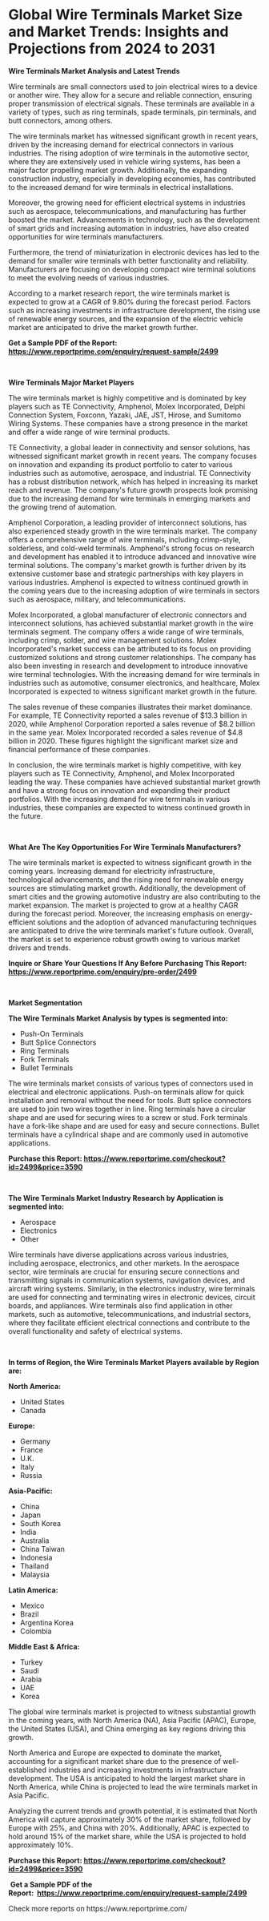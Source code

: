 <p><h1>Global Wire Terminals Market Size and Market Trends: Insights and Projections from 2024 to 2031</h1></p><p><strong>Wire Terminals Market Analysis and Latest Trends</strong></p>
<p><p>Wire terminals are small connectors used to join electrical wires to a device or another wire. They allow for a secure and reliable connection, ensuring proper transmission of electrical signals. These terminals are available in a variety of types, such as ring terminals, spade terminals, pin terminals, and butt connectors, among others.</p><p>The wire terminals market has witnessed significant growth in recent years, driven by the increasing demand for electrical connectors in various industries. The rising adoption of wire terminals in the automotive sector, where they are extensively used in vehicle wiring systems, has been a major factor propelling market growth. Additionally, the expanding construction industry, especially in developing economies, has contributed to the increased demand for wire terminals in electrical installations.</p><p>Moreover, the growing need for efficient electrical systems in industries such as aerospace, telecommunications, and manufacturing has further boosted the market. Advancements in technology, such as the development of smart grids and increasing automation in industries, have also created opportunities for wire terminals manufacturers.</p><p>Furthermore, the trend of miniaturization in electronic devices has led to the demand for smaller wire terminals with better functionality and reliability. Manufacturers are focusing on developing compact wire terminal solutions to meet the evolving needs of various industries.</p><p>According to a market research report, the wire terminals market is expected to grow at a CAGR of 9.80% during the forecast period. Factors such as increasing investments in infrastructure development, the rising use of renewable energy sources, and the expansion of the electric vehicle market are anticipated to drive the market growth further.</p></p>
<p><strong>Get a Sample PDF of the Report:&nbsp; <a href="https://www.reportprime.com/enquiry/request-sample/2499">https://www.reportprime.com/enquiry/request-sample/2499</a></strong></p>
<p>&nbsp;</p>
<p><strong>Wire Terminals Major Market Players</strong></p>
<p><p>The wire terminals market is highly competitive and is dominated by key players such as TE Connectivity, Amphenol, Molex Incorporated, Delphi Connection System, Foxconn, Yazaki, JAE, JST, Hirose, and Sumitomo Wiring Systems. These companies have a strong presence in the market and offer a wide range of wire terminal products.</p><p>TE Connectivity, a global leader in connectivity and sensor solutions, has witnessed significant market growth in recent years. The company focuses on innovation and expanding its product portfolio to cater to various industries such as automotive, aerospace, and industrial. TE Connectivity has a robust distribution network, which has helped in increasing its market reach and revenue. The company's future growth prospects look promising due to the increasing demand for wire terminals in emerging markets and the growing trend of automation.</p><p>Amphenol Corporation, a leading provider of interconnect solutions, has also experienced steady growth in the wire terminals market. The company offers a comprehensive range of wire terminals, including crimp-style, solderless, and cold-weld terminals. Amphenol's strong focus on research and development has enabled it to introduce advanced and innovative wire terminal solutions. The company's market growth is further driven by its extensive customer base and strategic partnerships with key players in various industries. Amphenol is expected to witness continued growth in the coming years due to the increasing adoption of wire terminals in sectors such as aerospace, military, and telecommunications.</p><p>Molex Incorporated, a global manufacturer of electronic connectors and interconnect solutions, has achieved substantial market growth in the wire terminals segment. The company offers a wide range of wire terminals, including crimp, solder, and wire management solutions. Molex Incorporated's market success can be attributed to its focus on providing customized solutions and strong customer relationships. The company has also been investing in research and development to introduce innovative wire terminal technologies. With the increasing demand for wire terminals in industries such as automotive, consumer electronics, and healthcare, Molex Incorporated is expected to witness significant market growth in the future.</p><p>The sales revenue of these companies illustrates their market dominance. For example, TE Connectivity reported a sales revenue of $13.3 billion in 2020, while Amphenol Corporation reported a sales revenue of $8.2 billion in the same year. Molex Incorporated recorded a sales revenue of $4.8 billion in 2020. These figures highlight the significant market size and financial performance of these companies.</p><p>In conclusion, the wire terminals market is highly competitive, with key players such as TE Connectivity, Amphenol, and Molex Incorporated leading the way. These companies have achieved substantial market growth and have a strong focus on innovation and expanding their product portfolios. With the increasing demand for wire terminals in various industries, these companies are expected to witness continued growth in the future.</p></p>
<p>&nbsp;</p>
<p><strong>What Are The Key Opportunities For Wire Terminals Manufacturers?</strong></p>
<p><p>The wire terminals market is expected to witness significant growth in the coming years. Increasing demand for electricity infrastructure, technological advancements, and the rising need for renewable energy sources are stimulating market growth. Additionally, the development of smart cities and the growing automotive industry are also contributing to the market expansion. The market is projected to grow at a healthy CAGR during the forecast period. Moreover, the increasing emphasis on energy-efficient solutions and the adoption of advanced manufacturing techniques are anticipated to drive the wire terminals market's future outlook. Overall, the market is set to experience robust growth owing to various market drivers and trends.</p></p>
<p><strong>Inquire or Share Your Questions If Any Before Purchasing This Report: <a href="https://www.reportprime.com/enquiry/pre-order/2499">https://www.reportprime.com/enquiry/pre-order/2499</a></strong></p>
<p>&nbsp;</p>
<p><strong>Market Segmentation</strong></p>
<p><strong>The Wire Terminals Market Analysis by types is segmented into:</strong></p>
<p><ul><li>Push-On Terminals</li><li>Butt Splice Connectors</li><li>Ring Terminals</li><li>Fork Terminals</li><li>Bullet Terminals</li></ul></p>
<p><p>The wire terminals market consists of various types of connectors used in electrical and electronic applications. Push-on terminals allow for quick installation and removal without the need for tools. Butt splice connectors are used to join two wires together in line. Ring terminals have a circular shape and are used for securing wires to a screw or stud. Fork terminals have a fork-like shape and are used for easy and secure connections. Bullet terminals have a cylindrical shape and are commonly used in automotive applications.</p></p>
<p><strong>Purchase this Report:&nbsp;<a href="https://www.reportprime.com/checkout?id=2499&price=3590">https://www.reportprime.com/checkout?id=2499&price=3590</a></strong></p>
<p>&nbsp;</p>
<p><strong>The Wire Terminals Market Industry Research by Application is segmented into:</strong></p>
<p><ul><li>Aerospace</li><li>Electronics</li><li>Other</li></ul></p>
<p><p>Wire terminals have diverse applications across various industries, including aerospace, electronics, and other markets. In the aerospace sector, wire terminals are crucial for ensuring secure connections and transmitting signals in communication systems, navigation devices, and aircraft wiring systems. Similarly, in the electronics industry, wire terminals are used for connecting and terminating wires in electronic devices, circuit boards, and appliances. Wire terminals also find application in other markets, such as automotive, telecommunications, and industrial sectors, where they facilitate efficient electrical connections and contribute to the overall functionality and safety of electrical systems.</p></p>
<p>&nbsp;</p>
<p><strong>In terms of Region, the Wire Terminals Market Players available by Region are:</strong></p>
<p>
    <p> <strong> North America: </strong>
        <ul>
            <li>United States</li>
            <li>Canada</li>
        </ul>
        </p> 
    <p> <strong> Europe: </strong>
        <ul>
            <li>Germany</li>
            <li>France</li>
            <li>U.K.</li>
            <li>Italy</li>
            <li>Russia</li>
        </ul>
        </p> 
    <p> <strong> Asia-Pacific: </strong>
        <ul>
            <li>China</li>
            <li>Japan</li>
            <li>South Korea</li>
            <li>India</li>
            <li>Australia</li>
            <li>China Taiwan</li>
            <li>Indonesia</li>
            <li>Thailand</li>
            <li>Malaysia</li>
        </ul>
        </p> 
    <p> <strong> Latin America: </strong>
        <ul>
            <li>Mexico</li>
            <li>Brazil</li>
            <li>Argentina Korea</li>
            <li>Colombia</li>
        </ul>
        </p> 
    <p> <strong> Middle East & Africa: </strong>
        <ul>
            <li>Turkey</li>
            <li>Saudi</li>
            <li>Arabia</li>
            <li>UAE</li>
            <li>Korea</li>
        </ul>
    </p>
    </p>
<p><p>The global wire terminals market is projected to witness substantial growth in the coming years, with North America (NA), Asia Pacific (APAC), Europe, the United States (USA), and China emerging as key regions driving this growth. </p><p>North America and Europe are expected to dominate the market, accounting for a significant market share due to the presence of well-established industries and increasing investments in infrastructure development. The USA is anticipated to hold the largest market share in North America, while China is projected to lead the wire terminals market in Asia Pacific. </p><p>Analyzing the current trends and growth potential, it is estimated that North America will capture approximately 30% of the market share, followed by Europe with 25%, and China with 20%. Additionally, APAC is expected to hold around 15% of the market share, while the USA is projected to hold approximately 10%.</p></p>
<p><strong>Purchase this Report: <a href="https://www.reportprime.com/checkout?id=2499&price=3590">https://www.reportprime.com/checkout?id=2499&price=3590</a></strong></p>
<p>&nbsp;<strong>Get a Sample PDF of the Report:&nbsp;&nbsp;<a href="https://www.reportprime.com/enquiry/request-sample/2499">https://www.reportprime.com/enquiry/request-sample/2499</a></strong></p>
<p><strong></strong></p>
<p>Check more reports on https://www.reportprime.com/</p>